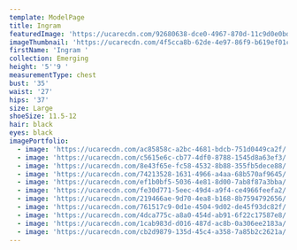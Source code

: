 ```yaml
---
template: ModelPage
title: Ingram
featuredImage: 'https://ucarecdn.com/92680638-dce0-4967-870d-11c9d0e0bd50/'
imageThumbnail: 'https://ucarecdn.com/4f5cca8b-62de-4e97-86f9-b619ef01c5f9/'
firstName: 'Ingram '
collection: Emerging
height: '5''9 '
measurementType: chest
bust: '35'
waist: '27'
hips: '37'
size: Large
shoeSize: 11.5-12
hair: black
eyes: black
imagePortfolio:
  - image: 'https://ucarecdn.com/ac85858c-a2bc-4681-bdcb-751d0449ca2f/'
  - image: 'https://ucarecdn.com/c5615e6c-cb77-4df0-8788-1545d8a63ef3/'
  - image: 'https://ucarecdn.com/8e43f65e-fc58-4532-8b88-355fb5dece88/'
  - image: 'https://ucarecdn.com/74213528-1631-4966-a4aa-68b570af9645/'
  - image: 'https://ucarecdn.com/ef1b0bf5-5036-4e81-8d00-7ab8f87a3bba/'
  - image: 'https://ucarecdn.com/fe30d771-5eec-49d4-a9f4-ce4966feefa2/'
  - image: 'https://ucarecdn.com/219466ae-9d70-4ea8-b168-8b7594792656/'
  - image: 'https://ucarecdn.com/761517c9-0d1e-4504-9d02-de45f93dc82f/'
  - image: 'https://ucarecdn.com/4dca775c-a8a0-454d-ab91-6f22c17587e8/'
  - image: 'https://ucarecdn.com/1cab983d-d016-487d-ac8b-0a306ee2183a/'
  - image: 'https://ucarecdn.com/cb2d9879-135d-45c4-a358-7a85b2c2621a/'
---
```


